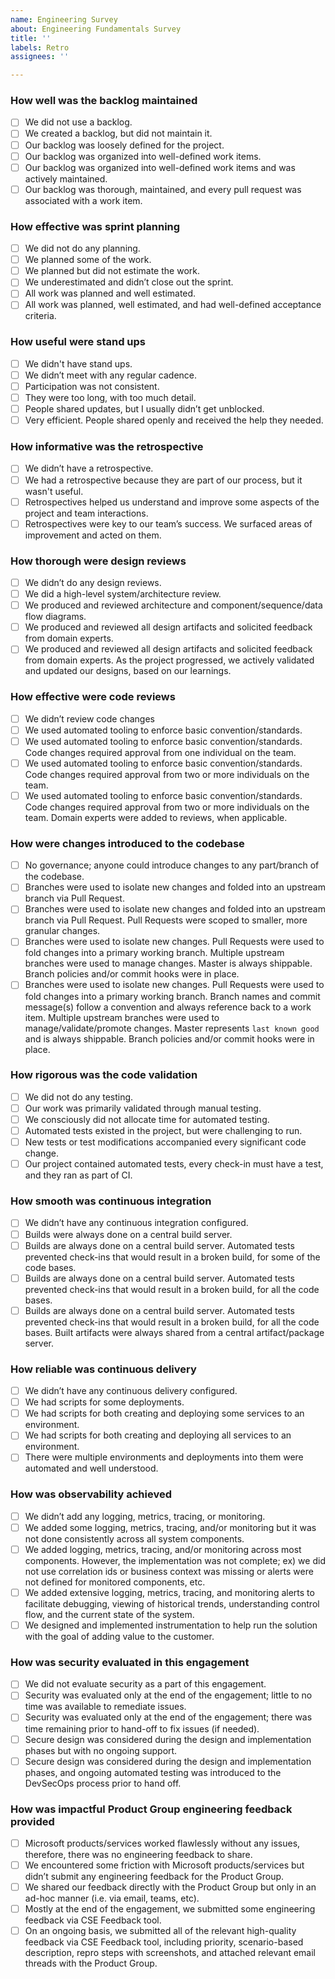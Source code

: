 ```yaml
---
name: Engineering Survey
about: Engineering Fundamentals Survey
title: ''
labels: Retro
assignees: ''

---
```


### How well was the backlog maintained

- [ ] We did not use a backlog.
- [ ] We created a backlog, but did not maintain it.
- [ ] Our backlog was loosely defined for the project.
- [ ] Our backlog was organized into well-defined work items.
- [ ] Our backlog was organized into well-defined work items and was actively maintained.
- [ ] Our backlog was thorough, maintained, and every pull request was associated with a work item.

### How effective was sprint planning

- [ ] We did not do any planning.
- [ ] We planned some of the work.
- [ ] We planned but did not estimate the work.
- [ ] We underestimated and didn’t close out the sprint.
- [ ] All work was planned and well estimated.
- [ ] All work was planned, well estimated, and had well-defined acceptance criteria.

### How useful were stand ups

- [ ] We didn't have stand ups.
- [ ] We didn’t meet with any regular cadence.
- [ ] Participation was not consistent.
- [ ] They were too long, with too much detail.
- [ ] People shared updates, but I usually didn’t get unblocked.
- [ ] Very efficient. People shared openly and received the help they needed.

### How informative was the retrospective

- [ ] We didn’t have a retrospective.
- [ ] We had a retrospective because they are part of our process, but it wasn't useful.
- [ ] Retrospectives helped us understand and improve some aspects of the project and team interactions.
- [ ] Retrospectives were key to our team’s success. We surfaced areas of improvement and acted on them.

### How thorough were design reviews

- [ ] We didn’t do any design reviews.
- [ ] We did a high-level system/architecture review.
- [ ] We produced and reviewed architecture and component/sequence/data flow diagrams.
- [ ] We produced and reviewed all design artifacts and solicited feedback from domain experts.
- [ ] We produced and reviewed all design artifacts and solicited feedback from domain experts. As the project progressed, we actively validated and updated our designs, based on our learnings.

### How effective were code reviews

- [ ] We didn’t review code changes
- [ ] We used automated tooling to enforce basic convention/standards.
- [ ] We used automated tooling to enforce basic convention/standards. Code changes required approval from one individual on the team.
- [ ] We used automated tooling to enforce basic convention/standards. Code changes required approval from two or more individuals on the team.
- [ ] We used automated tooling to enforce basic convention/standards. Code changes required approval from two or more individuals on the team. Domain experts were added to reviews, when applicable.

### How were changes introduced to the codebase

- [ ] No governance; anyone could introduce changes to any part/branch of the codebase.
- [ ] Branches were used to isolate new changes and folded into an upstream branch via Pull Request.
- [ ] Branches were used to isolate new changes and folded into an upstream branch via Pull Request. Pull Requests were scoped to smaller, more granular changes.
- [ ] Branches were used to isolate new changes. Pull Requests were used to fold changes into a primary working branch. Multiple upstream branches were used to manage changes. Master is always shippable. Branch policies and/or commit hooks were in place.
- [ ] Branches were used to isolate new changes. Pull Requests were used to fold changes into a primary working branch. Branch names and commit message(s) follow a convention and always reference back to a work item. Multiple upstream branches were used to manage/validate/promote changes. Master represents `last known good` and is always shippable. Branch policies and/or commit hooks were in place.

### How rigorous was the code validation

- [ ] We did not do any testing.
- [ ] Our work was primarily validated through manual testing.
- [ ] We consciously did not allocate time for automated testing.
- [ ] Automated tests existed in the project, but were challenging to run.
- [ ] New tests or test modifications accompanied every significant code change.
- [ ] Our project contained automated tests, every check-in must have a test, and they ran as part of CI.

### How smooth was continuous integration

- [ ] We didn’t have any continuous integration configured.
- [ ] Builds were always done on a central build server.
- [ ] Builds are always done on a central build server. Automated tests prevented check-ins that would result in a broken build, for some of the code bases.
- [ ] Builds are always done on a central build server. Automated tests prevented check-ins that would result in a broken build, for all the code bases.
- [ ] Builds are always done on a central build server. Automated tests prevented check-ins that would result in a broken build, for all the code bases. Built artifacts were always shared from a central artifact/package server.

### How reliable was continuous delivery

- [ ] We didn’t have any continuous delivery configured.
- [ ] We had scripts for some deployments.
- [ ] We had scripts for both creating and deploying some services to an environment.
- [ ] We had scripts for both creating and deploying all services to an environment.
- [ ] There were multiple environments and deployments into them were automated and well understood.

### How was observability achieved

- [ ] We didn’t add any logging, metrics, tracing, or monitoring.
- [ ] We added some logging, metrics, tracing, and/or monitoring but it was not done consistently across all system components.
- [ ] We added logging, metrics, tracing, and/or monitoring across most components. However, the implementation was not complete; ex) we did not use correlation ids or business context was missing or alerts were not defined for monitored components, etc.
- [ ] We added extensive logging, metrics, tracing, and monitoring alerts to facilitate debugging, viewing of historical trends, understanding control flow, and the current state of the system.
- [ ] We designed and implemented instrumentation to help run the solution with the goal of adding value to the customer.

### How was security evaluated in this engagement

- [ ] We did not evaluate security as a part of this engagement.
- [ ] Security was evaluated only at the end of the engagement; little to no time was available to remediate issues.
- [ ] Security was evaluated only at the end of the engagement; there was time remaining prior to hand-off to fix issues (if needed).
- [ ] Secure design was considered during the design and implementation phases but with no ongoing support.
- [ ] Secure design was considered during the design and implementation phases, and ongoing automated testing was introduced to the DevSecOps process prior to hand off.

### How was impactful Product Group engineering feedback provided

- [ ] Microsoft products/services worked flawlessly without any issues, therefore, there was no engineering feedback to share.
- [ ] We encountered some friction with Microsoft products/services but didn’t submit any engineering feedback for the Product Group.
- [ ] We shared our feedback directly with the Product Group but only in an ad-hoc manner (i.e. via email, teams, etc).
- [ ] Mostly at the end of the engagement, we submitted some engineering feedback via CSE Feedback tool.
- [ ] On an ongoing basis, we submitted all of the relevant high-quality feedback via CSE Feedback tool, including priority, scenario-based description, repro steps with screenshots, and attached relevant email threads with the Product Group.
